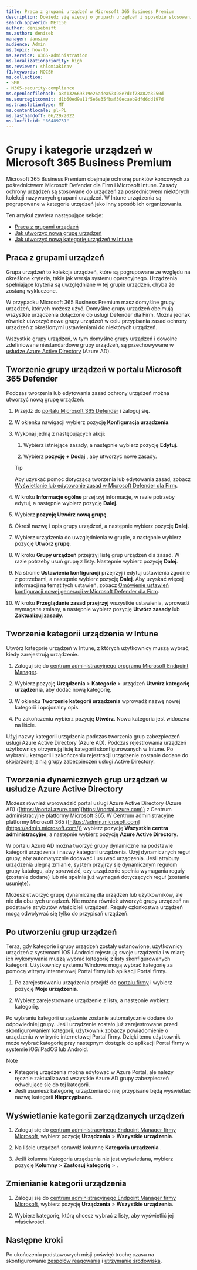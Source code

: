 ```yaml
---
title: Praca z grupami urządzeń w Microsoft 365 Business Premium
description: Dowiedz się więcej o grupach urządzeń i sposobie stosowania zasad przy użyciu Intune w Microsoft 365 Business Premium oraz zwiększ ochronę przed cyberatakami.
search.appverid: MET150
author: denisebmsft
ms.author: deniseb
manager: dansimp
audience: Admin
ms.topic: how-to
ms.service: o365-administration
ms.localizationpriority: high
ms.reviewer: shlomiakirav
f1.keywords: NOCSH
ms.collection:
- SMB
- M365-security-compliance
ms.openlocfilehash: a8d132669319e26adea53498e7dcf78a82a3250d
ms.sourcegitcommit: d1b60ed9a11f5e6e35fbaf30ecaeb9dfd6dd197d
ms.translationtype: MT
ms.contentlocale: pl-PL
ms.lasthandoff: 06/29/2022
ms.locfileid: "66489731"
---
```

# <a name="device-groups-and-categories-in-microsoft-365-business-premium"></a>Grupy i kategorie urządzeń w Microsoft 365 Business Premium

Microsoft 365 Business Premium obejmuje ochronę punktów końcowych za pośrednictwem Microsoft Defender dla Firm i Microsoft Intune. Zasady ochrony urządzeń są stosowane do urządzeń za pośrednictwem niektórych kolekcji nazywanych grupami urządzeń. W Intune urządzenia są pogrupowane w kategorie urządzeń jako inny sposób ich organizowania. 

Ten artykuł zawiera następujące sekcje:  

- [Praca z grupami urządzeń](#working-with-device-groups)
- [Jak utworzyć nową grupę urządzeń](#create-a-device-group-in-the-microsoft-365-defender-portal)
- [Jak utworzyć nową kategorię urządzeń w Intune](#create-a-device-category-in-intune)

## <a name="working-with-device-groups"></a>Praca z grupami urządzeń

Grupa urządzeń to kolekcja urządzeń, które są pogrupowane ze względu na określone kryteria, takie jak wersja systemu operacyjnego. Urządzenia spełniające kryteria są uwzględniane w tej grupie urządzeń, chyba że zostaną wykluczone.

W przypadku Microsoft 365 Business Premium masz domyślne grupy urządzeń, których możesz użyć. Domyślne grupy urządzeń obejmują wszystkie urządzenia dołączone do usługi Defender dla Firm. Można jednak również utworzyć nowe grupy urządzeń w celu przypisania zasad ochrony urządzeń z określonymi ustawieniami do niektórych urządzeń.

Wszystkie grupy urządzeń, w tym domyślne grupy urządzeń i dowolne zdefiniowane niestandardowe grupy urządzeń, są przechowywane w [usłudze Azure Active Directory](/azure/active-directory/fundamentals/active-directory-whatis) (Azure AD).

## <a name="create-a-device-group-in-the-microsoft-365-defender-portal"></a>Tworzenie grupy urządzeń w portalu Microsoft 365 Defender

Podczas tworzenia lub edytowania zasad ochrony urządzeń można utworzyć nową grupę urządzeń.

1. Przejdź do [portalu Microsoft 365 Defender](https://security.microsoft.com) i zaloguj się.

2. W okienku nawigacji wybierz pozycję **Konfiguracja urządzenia**.

3. Wykonaj jedną z następujących akcji:

    1. Wybierz istniejące zasady, a następnie wybierz pozycję **Edytuj**.

    2. Wybierz **pozycję + Dodaj** , aby utworzyć nowe zasady.

    > [!TIP]
    > Aby uzyskać pomoc dotyczącą tworzenia lub edytowania zasad, zobacz [Wyświetlanie lub edytowanie zasad w Microsoft Defender dla Firm](m365bp-view-edit-create-mdb-policies.md).

4. W kroku **Informacje ogólne** przejrzyj informacje, w razie potrzeby edytuj, a następnie wybierz pozycję **Dalej**.

5. Wybierz **pozycję Utwórz nową grupę**.

6. Określ nazwę i opis grupy urządzeń, a następnie wybierz pozycję **Dalej**.

7. Wybierz urządzenia do uwzględnienia w grupie, a następnie wybierz pozycję **Utwórz grupę**.

8. W kroku **Grupy urządzeń** przejrzyj listę grup urządzeń dla zasad. W razie potrzeby usuń grupę z listy. Następnie wybierz pozycję **Dalej**.

9. Na stronie **Ustawienia konfiguracji** przejrzyj i edytuj ustawienia zgodnie z potrzebami, a następnie wybierz pozycję **Dalej**. Aby uzyskać więcej informacji na temat tych ustawień, zobacz [Omówienie ustawień konfiguracji nowej generacji w Microsoft Defender dla Firm](../security/defender-business/mdb-next-gen-configuration-settings.md).

10. W kroku **Przeglądanie zasad przejrzyj** wszystkie ustawienia, wprowadź wymagane zmiany, a następnie wybierz pozycję **Utwórz zasady** lub **Zaktualizuj zasady**.

## <a name="create-a-device-category-in-intune"></a>Tworzenie kategorii urządzenia w Intune

Utwórz kategorie urządzeń w Intune, z których użytkownicy muszą wybrać, kiedy zarejestrują urządzenie.

1. Zaloguj się do [centrum administracyjnego programu Microsoft Endpoint Manager](https://endpoint.microsoft.com).

2. Wybierz pozycję **Urządzenia** > **Kategorie** >  urządzeń **Utwórz kategorię urządzenia**, aby dodać nową kategorię.

3. W okienku **Tworzenie kategorii urządzenia** wprowadź nazwę nowej kategorii i opcjonalny opis.

4. Po zakończeniu wybierz pozycję **Utwórz**. Nowa kategoria jest widoczna na liście.

Użyj nazwy kategorii urządzenia podczas tworzenia grup zabezpieczeń usługi Azure Active Directory (Azure AD). Podczas rejestrowania urządzeń użytkownicy otrzymują listę kategorii skonfigurowanych w Intune. Po wybraniu kategorii i zakończeniu rejestracji urządzenie zostanie dodane do skojarzonej z nią grupy zabezpieczeń usługi Active Directory.

## <a name="create-dynamic-device-groups-in-azure-active-directory"></a>Tworzenie dynamicznych grup urządzeń w usłudze Azure Active Directory

Możesz również wprowadzić portal usługi Azure Active Directory (Azure AD) ([https://portal.azure.com](https://portal.azure.com)) z Centrum administracyjne platformy Microsoft 365. W Centrum administracyjne platformy Microsoft 365 ([https://admin.microsoft.com](https://admin.microsoft.com/)) wybierz pozycję **Wszystkie centra administracyjne**, a następnie wybierz pozycję **Azure Active Directory**.

W portalu Azure AD można tworzyć grupy dynamiczne na podstawie kategorii urządzenia i nazwy kategorii urządzenia. Użyj dynamicznych reguł grupy, aby automatycznie dodawać i usuwać urządzenia. Jeśli atrybuty urządzenia ulegną zmianie, system przyjrzy się dynamicznym regułom grupy katalogu, aby sprawdzić, czy urządzenie spełnia wymagania reguły (zostanie dodane) lub nie spełnia już wymagań dotyczących reguł (zostanie usunięte).

Możesz utworzyć grupę dynamiczną dla urządzeń lub użytkowników, ale nie dla obu tych urządzeń. Nie można również utworzyć grupy urządzeń na podstawie atrybutów właścicieli urządzeń. Reguły członkostwa urządzeń mogą odwoływać się tylko do przypisań urządzeń. 

## <a name="after-device-groups-are-created"></a>Po utworzeniu grup urządzeń

Teraz, gdy kategorie i grupy urządzeń zostały ustanowione, użytkownicy urządzeń z systemami iOS i Android rejestrują swoje urządzenia i w miarę ich wykonywania muszą wybrać kategorię z listy skonfigurowanych kategorii. Użytkownicy systemu Windows mogą wybrać kategorię za pomocą witryny internetowej Portal firmy lub aplikacji Portal firmy.

1. Po zarejestrowaniu urządzenia przejdź do [portalu firmy](https://portal.microsoft.com) i wybierz pozycję **Moje urządzenia**.

2. Wybierz zarejestrowane urządzenie z listy, a następnie wybierz kategorię.

Po wybraniu kategorii urządzenie zostanie automatycznie dodane do odpowiedniej grupy. Jeśli urządzenie zostało już zarejestrowane przed skonfigurowaniem kategorii, użytkownik zobaczy powiadomienie o urządzeniu w witrynie internetowej Portal firmy. Dzięki temu użytkownik może wybrać kategorię przy następnym dostępie do aplikacji Portal firmy w systemie iOS/iPadOS lub Android.

> [!NOTE]
> - Kategorię urządzenia można edytować w Azure Portal, ale należy ręcznie zaktualizować wszystkie Azure AD grupy zabezpieczeń odwołujące się do tej kategorii.
> - Jeśli usuniesz kategorię, urządzenia do niej przypisane będą wyświetlać nazwę kategorii **Nieprzypisane**.

## <a name="view-the-categories-of-devices-that-you-manage"></a>Wyświetlanie kategorii zarządzanych urządzeń

1. Zaloguj się do [centrum administracyjnego Endpoint Manager firmy Microsoft](https://endpoint.microsoft.com), wybierz pozycję **Urządzenia** > **Wszystkie urządzenia**.

2. Na liście urządzeń sprawdź kolumnę **Kategoria urządzenia** .

3. Jeśli kolumna Kategoria urządzenia nie jest wyświetlana, wybierz pozycję **Kolumny** > **Zastosuj kategorię** > .

## <a name="change-the-category-of-a-device"></a>Zmienianie kategorii urządzenia

1. Zaloguj się do [centrum administracyjnego Endpoint Manager firmy Microsoft](https://endpoint.microsoft.com), wybierz pozycję **Urządzenia** > **Wszystkie urządzenia**. 

2. Wybierz kategorię, którą chcesz wybrać z listy, aby wyświetlić jej właściwości.

## <a name="next-steps"></a>Następne kroki

Po ukończeniu podstawowych misji poświęć trochę czasu na skonfigurowanie [zespołów reagowania](m365bp-security-incident-management.md) i [utrzymanie środowiska](m365bp-maintain-environment.md).
